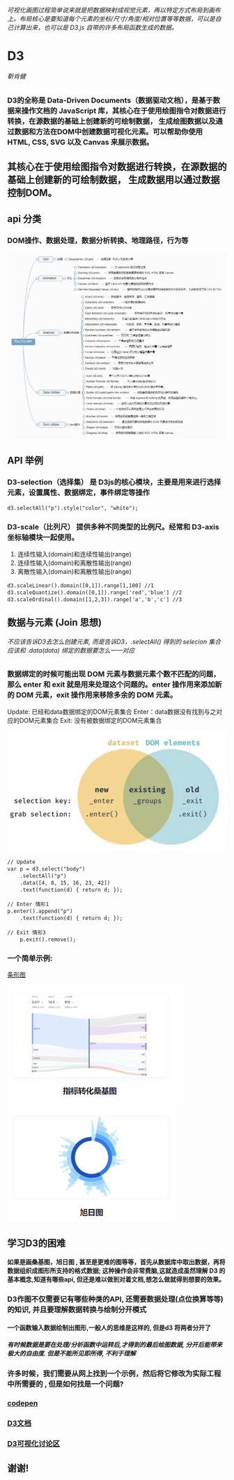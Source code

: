 <!--
 * @LastEditTime: 2021-10-28 16:08:46
 * @LastEditors: jinxiaojian
-->
###### 可视化画图过程简单说来就是把数据映射成视觉元素，再以特定方式布局到画布上。布局核心是要知道每个元素的坐标/尺寸/角度/相对位置等等数据，可以是自己计算出来，也可以是 D3.js 自带的许多布局函数生成的数据。

# D3
###### 靳肖健

### D3的全称是 Data-Driven Documents（数据驱动文档），是基于数据来操作文档的 JavaScript 库，其核心在于使用绘图指令对数据进行转换，在源数据的基础上创建新的可绘制数据， 生成绘图数据以及通过数据和方法在DOM中创建数据可视化元素。可以帮助你使用 HTML, CSS, SVG 以及 Canvas 来展示数据。

## 其核心在于使用绘图指令对数据进行转换，在源数据的基础上创建新的可绘制数据， 生成数据用以通过数据控制DOM。

## api 分类
### DOM操作、数据处理，数据分析转换、地理路径，行为等
![api2](./api2.png)

## API 举例
### D3-selection（选择集） 是 D3js的核心模块，主要是用来进行选择元素，设置属性、数据绑定，事件绑定等操作
```
d3.selectAll("p").style("color", "white");
```
### D3-scale（比列尺） 提供多种不同类型的比例尺。经常和 D3-axis 坐标轴模块一起使用。
1. 连续性输入(domain)和连续性输出(range)
1. 连续性输入(domain)和离散性输出(range)
1. 离散性输入(domain)和离散性输出(range)
```
d3.scaleLinear().domain([0,1]).range[1,100] //1
d3.scaleQuantize().domain([0,1]).range['red','blue'] //2
d3.scaleOrdinal().domain([1,2,3]).range['a','b','c'] //3
```

## 数据与元素 (Join 思想)
###### 不应该告诉D3去怎么创建元素, 而是告诉D3，.selectAll() 得到的 selecion 集合应该和 .data(data) 绑定的数据要怎么一一对应
### 数据绑定的时候可能出现 DOM 元素与数据元素个数不匹配的问题，那么 enter 和 exit 就是用来处理这个问题的。enter 操作用来添加新的 DOM 元素，exit 操作用来移除多余的 DOM 元素。

Update: 已经和data数据绑定的DOM元素集合
Enter：data数据没有找到与之对应的DOM元素集合
Exit: 没有被数据绑定的DOM元素集合

![de](./dataEle.png)
```
// Update 
var p = d3.select("body")
	.selectAll("p")
	.data([4, 8, 15, 16, 23, 42])
	.text(function(d) { return d; });      

// Enter 情形1
p.enter().append("p")
    .text(function(d) { return d; });

// Exit 情形3
	p.exit().remove();
```
### 一个简单示例:
[条形图](./example.html)



![桑基图](./sjt.png)
![旭日图](./xrt.png)

## 学习D3的困难

#### 如果是画桑基图，旭日图 , 甚至是更难的图等等，首先从数据库中取出数据，再将数据组织成图形所支持的格式数据; 这种操作会非常费脑,这就造成虽然理解 D3 的基本概念,知道有哪些api, 但还是难以做到对着文档,想怎么做就得到想要的效果。

### D3作图不仅需要记有哪些种类的API, 还需要数据处理(点位换算等等)的知识, 并且要理解数据转换与绘制分开模式
#### 一个函数输入数据绘制出图形,一般人的思维是这样的, 但是d3 将两者分开了
##### 有时候数据是要在处理/分析函数中运转后,才得到的最后绘图数据, 分开后能带来极大的自由度. 但是不能所见即所得, 不利于理解

### 许多时候，我们需要从网上找到一个示例，然后将它修改为实际工程中所需要的 , 但是如何找是一个问题?

### [codepen](https://codepen.io/)
### [D3文档](https://www.d3js.org.cn/)
### [D3可视化讨论区](https://observablehq.com)

## 谢谢!